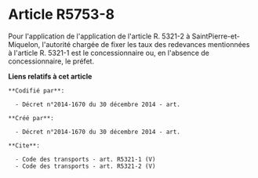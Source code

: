# Article R5753-8

Pour l'application de l'application de l'article R. 5321-2 à SaintPierre-et-Miquelon, l'autorité chargée de fixer les taux
des redevances mentionnées à l'article R. 5321-1 est le concessionnaire ou, en l'absence de concessionnaire, le préfet.

**Liens relatifs à cet article**

	**Codifié par**:

	  - Décret n°2014-1670 du 30 décembre 2014 - art.

	**Créé par**:

	  - Décret n°2014-1670 du 30 décembre 2014 - art.

	**Cite**:

	  - Code des transports - art. R5321-1 (V)
	  - Code des transports - art. R5321-2 (V)
